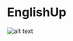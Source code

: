 # EnglishUp
![alt text](https://media.discordapp.net/attachments/801874498835316822/809756936811315250/2.png?width=724&height=683)
